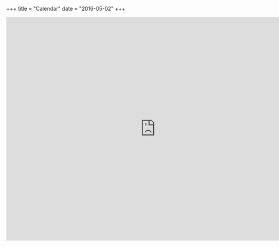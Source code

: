 +++
title = "Calendar"
date = "2016-05-02"
+++

<iframe src="https://calendar.google.com/calendar/embed?showTitle=0&amp;showPrint=0&amp;height=600&amp;wkst=1&amp;bgcolor=%23FFFFFF&amp;src=oxford.austriansociety%40gmail.com&amp;color=%231B887A&amp;ctz=Europe%2FLondon" style="border-width:0" width="800" height="600" frameborder="0" scrolling="no"></iframe>
